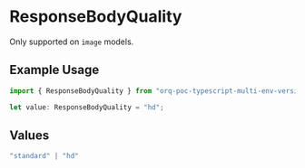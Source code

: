 # ResponseBodyQuality

Only supported on `image` models.

## Example Usage

```typescript
import { ResponseBodyQuality } from "orq-poc-typescript-multi-env-version/models/operations";

let value: ResponseBodyQuality = "hd";
```

## Values

```typescript
"standard" | "hd"
```